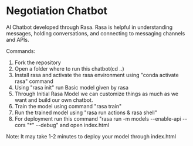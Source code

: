 # Negotiation Chatbot
AI Chatbot developed through Rasa. Rasa is helpful in understanding messages, holding conversations, and connecting to messaging channels and APIs.

Commands:
1. Fork the repository
2. Open a folder where to run this chatbot(cd ..)
3. Install rasa and activate the rasa environment using "conda activate rasa" command
4. Using "rasa init" run Basic model given by rasa  
5. Through Initial Rasa Model we can customize things as much as we want and build our own chatbot.
6. Train the model using command "rasa train"
7. Run the trained model using "rasa run actions & rasa shell"
8. For deployment run this command "rasa run -m models --enable-api --cors "*" --debug" and open index.html

Note: It may take 1-2 minutes to deploy your model through index.html
